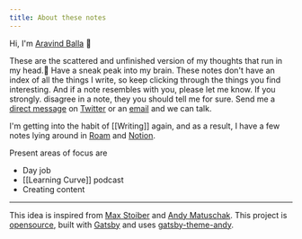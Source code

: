 ```yaml
---
title: About these notes
---
```


Hi, I'm [Aravind Balla](https://aravindballa.com) 👋

These are the scattered and unfinished version of my thoughts that run in my head.🏃 Have a sneak peak into my brain. These notes don't have an index of all the things I write, so keep clicking through the things you find interesting. And if a note resembles with you, please let me know. If you strongly. disagree in a note, they you should tell me for sure. Send me a [direct message](https://twitter.com/messages/compose?recipient_id=532906019) on [Twitter](https://twitter.com/aravindballa) or an [email](mailto:bsaaravind@gmail.com) and we can talk.

I'm getting into the habit of [[Writing]] again, and as a result, I have a few notes lying around in [Roam](https://roamresearch.com/) and [Notion](https://www.notion.so/?r=3102f5265a104fcab0afd4ec98f0c9dc).

Present areas of focus are

- Day job
- [[Learning Curve]] podcast
- Creating content

---

This idea is inspired from [Max Stoiber](https://notes.mxstbr.com/) and [Andy Matuschak](https://notes.andymatuschak.org/About_these_notes). This project is [opensource](https://github.com/aravindballa/notes.aravindballa.com/), built with [Gatsby](https://gatsbyjs.org) and uses [gatsby-theme-andy](https://github.com/aravindballa/gatsby-theme-andy/).
